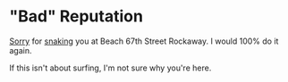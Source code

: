 # "Bad" Reputation

[Sorry](https://www.youtube.com/embed/kpwya7R0gkM) for [snaking](https://www.surfline.com/surf-news/is-this-a-snake/45144) you at Beach 67th Street Rockaway. I would 100% do it again.

If this isn't about surfing, I'm not sure why you're here.